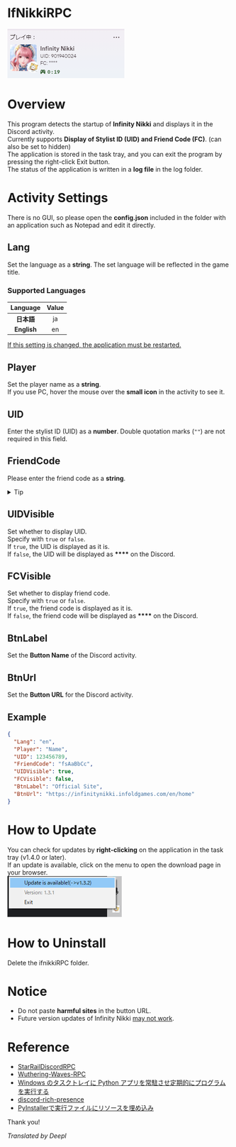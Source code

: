 # IfNikkiRPC

![Discord Rich Presence](../img/rpc_new_en.PNG)


# Overview
This program detects the startup of **Infinity Nikki** and displays it in the Discord activity. <br>
Currently supports **Display of Stylist ID (UID) and Friend Code (FC)**. (can also be set to hidden)<br>
The application is stored in the task tray, and you can exit the program by pressing the right-click Exit button.<br>
The status of the application is written in a **log file** in the log folder.

# Activity Settings
There is no GUI, so please open the **config.json** included in the folder with an application such as Notepad and edit it directly.

## Lang
Set the language as a **string**. The set language will be reflected in the game title.<br>

### Supported Languages
|   Language   | Value |
|:------------:|:-----:|
|   **日本語**    |  ja   |
| **English**  |  en   |

<INS>If this setting is changed, the application must be restarted.</INS>

## Player
Set the player name as a **string**.<br>
If you use PC, hover the mouse over the **small icon** in the activity to see it.

## UID
Enter the stylist ID (UID) as a **number**. Double quotation marks (`""`) are not required in this field.

## FriendCode
Please enter the friend code as a **string**.
<details>
<summary>Tip</summary>
Infinity Nikki's friend codes are designed to be used by only one person per code.<br>
On the other hand, if one wanted to recruit multiple friends, listing all the letters of all the friend codes would be difficult for others to read (and in some cases could result in a program error due to the character limit).<br>
Therefore, to reduce the number of characters, I propose the following abbreviated notation.

```text
"fsAaBb** AB/Ah/kd/k2"
"fsAaBbC* S/a/3/h/H"
```

This takes advantage of the fact that when friend codes are issued all at once in a short period of time, all but the last one or two characters of the string are fixed.<br>
The “ `*` (`**`) ” part can be replaced by the string of characters separated by a slash on the right.<br>

（This is just my suggestion and does not necessarily force this behavior on you.）
</details>


## UIDVisible
Set whether to display UID.<br>
Specify with `true` or `false`.<br>
If `true`, the UID is displayed as it is.<br>
If `false`, the UID will be displayed as __****__ on the Discord.

## FCVisible
Set whether to display friend code.<br>
Specify with `true` or `false`.<br>
If `true`, the friend code is displayed as it is.<br>
If `false`, the friend code will be displayed as __****__ on the Discord.

## BtnLabel
Set the **Button Name** of the Discord activity.

## BtnUrl
Set the **Button URL** for the Discord activity.

## Example
```json
{
  "Lang": "en",
  "Player": "Name",
  "UID": 123456789,
  "FriendCode": "fsAaBbCc",
  "UIDVisible": true,
  "FCVisible": false,
  "BtnLabel": "Official Site",
  "BtnUrl": "https://infinitynikki.infoldgames.com/en/home"
}
```

# How to Update
You can check for updates by **right-clicking** on the application in the task tray (v1.4.0 or later).<br>
If an update is available, click on the menu to open the download page in your browser.<br>
![Update Image](../img/update_check.PNG)

# How to Uninstall
Delete the ifnikkiRPC folder.

# Notice
* Do not paste **harmful sites** in the button URL.
* Future version updates of Infinity Nikki <INS>may not work</INS>.

# Reference
- [StarRailDiscordRPC](https://github.com/Gattxxa/StarRailDiscordRPC)
- [Wuthering-Waves-RPC](https://github.com/xAkre/Wuthering-Waves-RPC)
- [Windows のタスクトレイに Python アプリを常駐させ定期的にプログラムを実行する](https://qiita.com/bassan/items/3025eeb6fd2afa03081b)
- [discord-rich-presence](https://pypi.org/project/discord-rich-presence/)
- [PyInstallerで実行ファイルにリソースを埋め込み](https://qiita.com/firedfly/items/f6de5cfb446da4b53eeb)

Thank you!


*Translated by Deepl*